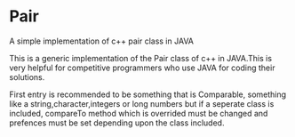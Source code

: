 # Pair
A simple implementation of c++ pair class in JAVA

This is a generic implementation of the Pair class of c++ in JAVA.This is very helpful for competitive programmers who use JAVA for coding their solutions.

First entry is recommended to be something that is Comparable, something like a string,character,integers or long numbers but if a seperate class is included, compareTo method which is overrided must be changed and prefences must be set depending upon the class included.

